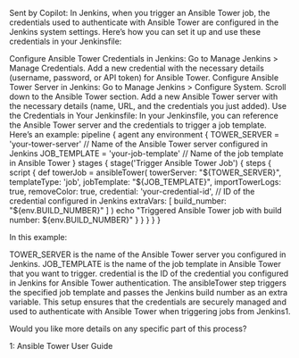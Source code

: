 Sent by Copilot:
In Jenkins, when you trigger an Ansible Tower job, the credentials used to authenticate with Ansible Tower are configured in the Jenkins system settings. Here’s how you can set it up and use these credentials in your Jenkinsfile:

Configure Ansible Tower Credentials in Jenkins:
Go to Manage Jenkins > Manage Credentials.
Add a new credential with the necessary details (username, password, or API token) for Ansible Tower.
Configure Ansible Tower Server in Jenkins:
Go to Manage Jenkins > Configure System.
Scroll down to the Ansible Tower section.
Add a new Ansible Tower server with the necessary details (name, URL, and the credentials you just added).
Use the Credentials in Your Jenkinsfile:
In your Jenkinsfile, you can reference the Ansible Tower server and the credentials to trigger a job template. Here’s an example:
pipeline {
    agent any
    environment {
        TOWER_SERVER = 'your-tower-server' // Name of the Ansible Tower server configured in Jenkins
        JOB_TEMPLATE = 'your-job-template' // Name of the job template in Ansible Tower
    }
    stages {
        stage('Trigger Ansible Tower Job') {
            steps {
                script {
                    def towerJob = ansibleTower(
                        towerServer: "${TOWER_SERVER}",
                        templateType: 'job',
                        jobTemplate: "${JOB_TEMPLATE}",
                        importTowerLogs: true,
                        removeColor: true,
                        credential: 'your-credential-id', // ID of the credential configured in Jenkins
                        extraVars: [
                            build_number: "${env.BUILD_NUMBER}"
                        ]
                    )
                    echo "Triggered Ansible Tower job with build number: ${env.BUILD_NUMBER}"
                }
            }
        }
    }
}

In this example:

TOWER_SERVER is the name of the Ansible Tower server you configured in Jenkins.
JOB_TEMPLATE is the name of the job template in Ansible Tower that you want to trigger.
credential is the ID of the credential you configured in Jenkins for Ansible Tower authentication.
The ansibleTower step triggers the specified job template and passes the Jenkins build number as an extra variable.
This setup ensures that the credentials are securely managed and used to authenticate with Ansible Tower when triggering jobs from Jenkins1.

Would you like more details on any specific part of this process?

1: Ansible Tower User Guide
